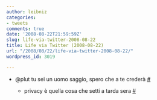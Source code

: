 ```yaml
---
author: leibniz
categories:
- tweets
comments: true
date: '2008-08-22T21:59:59Z'
slug: life-via-twitter-2008-08-22
title: Life via Twitter (2008-08-22)
url: "/2008/08/22/life-via-twitter-2008-08-22/"
wordpress_id: 3019

---
```

* @plut tu sei un uomo saggio, spero che a te crederà [#](http://twitter.com/leibniz/statuses/895674441)

	
  * privacy è quella cosa che setti a tarda sera [#](http://twitter.com/leibniz/statuses/895942787)


